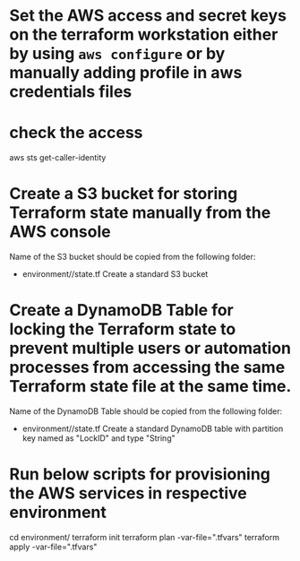# Set the AWS access and secret keys on the terraform workstation either by using `aws configure` or by manually adding profile in aws credentials files

# check the access
aws sts get-caller-identity 

# Create a S3 bucket for storing Terraform state manually from the AWS console
Name of the S3 bucket should be copied from the following folder:
- environment/<env-name>/state.tf
Create a standard S3 bucket

# Create a DynamoDB Table for locking the Terraform state to prevent multiple users or automation processes from accessing the same Terraform state file at the same time.
Name of the DynamoDB Table should be copied from the following folder:
- environment/<env-name>/state.tf
Create a standard DynamoDB table with partition key named as "LockID" and type "String"

# Run below scripts for provisioning the AWS services in respective environment
cd environment/<env-name>
terraform init
terraform plan -var-file="<env-name>.tfvars"
terraform apply -var-file="<env-name>.tfvars"